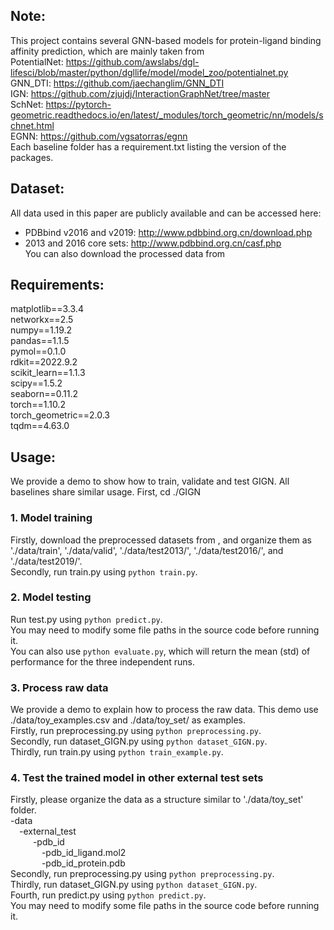 ## Note:
This project contains several GNN-based models for protein-ligand binding affinity prediction, which are mainly taken from  
PotentialNet: https://github.com/awslabs/dgl-lifesci/blob/master/python/dgllife/model/model_zoo/potentialnet.py                                  
GNN_DTI: https://github.com/jaechanglim/GNN_DTI  
IGN: https://github.com/zjujdj/InteractionGraphNet/tree/master  
SchNet: https://pytorch-geometric.readthedocs.io/en/latest/_modules/torch_geometric/nn/models/schnet.html  
EGNN: https://github.com/vgsatorras/egnn  
Each baseline folder has a requirement.txt listing the version of the packages.  

## Dataset:
All data used in this paper are publicly available and can be accessed here:  
- PDBbind v2016 and v2019: http://www.pdbbind.org.cn/download.php  
- 2013 and 2016 core sets: http://www.pdbbind.org.cn/casf.php  
You can also download the processed data from

## Requirements:
matplotlib==3.3.4  
networkx==2.5  
numpy==1.19.2  
pandas==1.1.5  
pymol==0.1.0  
rdkit==2022.9.2  
scikit_learn==1.1.3  
scipy==1.5.2  
seaborn==0.11.2  
torch==1.10.2  
torch_geometric==2.0.3  
tqdm==4.63.0  

## Usage:
We provide a demo to show how to train, validate and test GIGN. All baselines share similar usage. First, cd ./GIGN
### 1. Model training
Firstly, download the preprocessed datasets from , and organize them as './data/train', './data/valid', './data/test2013/', './data/test2016/', and  './data/test2019/'.  
Secondly, run train.py using `python train.py`.  

### 2. Model testing
Run test.py using `python predict.py`.  
You may need to modify some file paths in the source code before running it.  
You can also use `python evaluate.py`, which will return the mean (std) of performance for the three independent runs.

### 3. Process raw data
We provide a demo to explain how to process the raw data. This demo use ./data/toy_examples.csv and ./data/toy_set/ as examples.  
Firstly, run preprocessing.py using `python preprocessing.py`.    
Secondly, run dataset_GIGN.py using `python dataset_GIGN.py`.  
Thirdly, run train.py using `python train_example.py`.    

### 4. Test the trained model in other external test sets
Firstly, please organize the data as a structure similar to './data/toy_set' folder.  
-data  
&ensp;&ensp;-external_test  
&ensp; &ensp;&ensp;&ensp; -pdb_id  
&ensp; &ensp; &ensp;&ensp;&ensp;&ensp;-pdb_id_ligand.mol2  
&ensp; &ensp; &ensp;&ensp;&ensp;&ensp;-pdb_id_protein.pdb  
Secondly, run preprocessing.py using `python preprocessing.py`.  
Thirdly, run dataset_GIGN.py using `python dataset_GIGN.py`.  
Fourth, run predict.py using `python predict.py`.  
You may need to modify some file paths in the source code before running it.  
